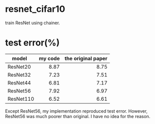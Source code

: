 # resnet_cifar10
train ResNet using chainer.
# test error(%)
model    |my code|the original paper
---------|------:|-----------------:
ResNet20 |   8.87|              8.75
ResNet32 |   7.23|              7.51
ResNet44 |   6.81|              7.17
ResNet56 |   7.92|              6.97
ResNet110|   6.52|              6.61
Except ResNet56, my implementation reproduced test error.
However, ResNet56 was much poorer than original.
I have no idea for the reason.
